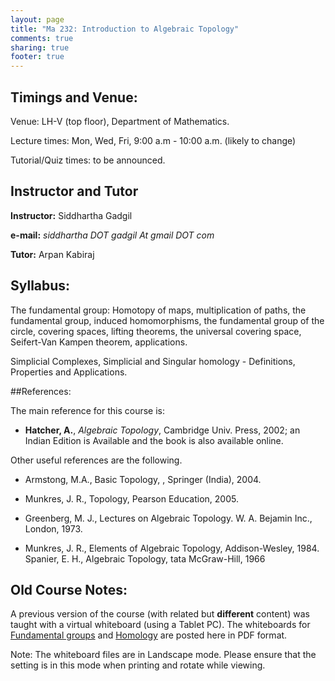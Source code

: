 ```yaml
---
layout: page
title: "Ma 232: Introduction to Algebraic Topology"
comments: true
sharing: true
footer: true
---
```




## Timings and Venue:

Venue: LH-V (top floor), Department of Mathematics.

Lecture times: Mon, Wed, Fri, 9:00 a.m - 10:00 a.m. (likely to change)

Tutorial/Quiz times: to be announced.  


## Instructor and Tutor

**Instructor:** Siddhartha Gadgil

__e-mail:__ _siddhartha DOT gadgil At gmail DOT com_

__Tutor:__ Arpan Kabiraj

## Syllabus:

 The fundamental group:  Homotopy  of  maps, multiplication of paths,
 the fundamental group, induced homomorphisms, the  fundamental group
 of the circle,  covering spaces, lifting theorems, the universal
 covering space, Seifert-Van Kampen theorem, applications.

 Simplicial Complexes, Simplicial and Singular homology - Definitions,
 Properties and Applications.

##References:

The main reference for this course is:

* __Hatcher, A.__, _Algebraic Topology_, Cambridge Univ. Press, 2002; an Indian Edition is Available and the book is also available online.

Other useful references are the following.

* Armstong, M.A., Basic Topology, , Springer (India), 2004.

* Munkres, J. R., Topology,   Pearson Education, 2005.
* Greenberg, M. J., Lectures on Algebraic Topology. W. A. Bejamin Inc., London, 1973.

* Munkres, J. R., Elements of Algebraic Topology, Addison-Wesley, 1984.
Spanier, E. H., Algebraic Topology, tata McGraw-Hill, 1966


## Old Course Notes:

A previous version of the course (with related but **different** content) was taught with a virtual whiteboard (using a Tablet PC).
The whiteboards for [Fundamental groups](../IntroAlgTop.pdf) and [Homology](../homology.pdf) are posted here in PDF format.

Note:  The whiteboard files are in Landscape mode.  Please ensure that the setting is in this mode when printing and rotate while viewing.
